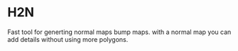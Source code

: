# H2N
Fast tool for generting normal maps bump maps. with a normal map you can add details without using more polygons.
